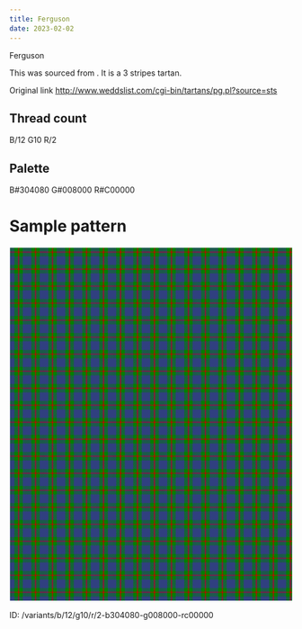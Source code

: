 ```yaml
---
title: Ferguson
date: 2023-02-02
---
```

Ferguson

This was sourced from <no value>.  It is a 3 stripes tartan.

Original link http://www.weddslist.com/cgi-bin/tartans/pg.pl?source=sts

## Thread count
B/12 G10 R/2

## Palette
B#304080 G#008000 R#C00000

# Sample pattern

![Tartan detail](tartan.png "B/12 G10 R/2 tartan")

ID: /variants/b/12/g10/r/2-b304080-g008000-rc00000